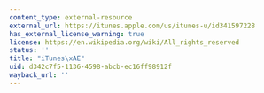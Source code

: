 ```yaml
---
content_type: external-resource
external_url: https://itunes.apple.com/us/itunes-u/id341597228
has_external_license_warning: true
license: https://en.wikipedia.org/wiki/All_rights_reserved
status: ''
title: "iTunes\xAE"
uid: d342c7f5-1136-4598-abcb-ec16ff98912f
wayback_url: ''
---
```

